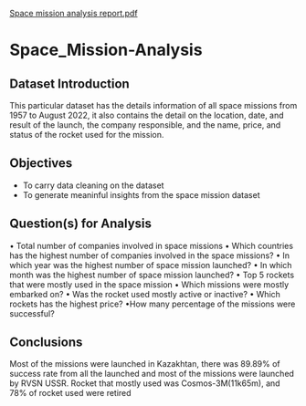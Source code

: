 [Space mission analysis report.pdf](https://github.com/Faty-Suleiman/Space_Mission-Analysis/files/9792755/Space.mission.analysis.report.pdf)
# Space_Mission-Analysis

## Dataset Introduction
 This particular dataset has the details information of all space missions from 1957 to August 2022, it also contains the detail on the location, date, and result of the launch, the company responsible, and the name, price, and status of the rocket used for the mission.

## Objectives
- To carry data cleaning on the dataset
- To generate meaninful insights from the space mission dataset
 
 ## Question(s) for Analysis
•	Total number of companies involved in space missions
•	Which countries has the highest number of companies involved in the space missions?
•	In which year was the highest number of space mission launched?
•	In which month was the highest number of space mission launched?
•	Top 5 rockets that were mostly used in the space mission
•	Which missions were mostly embarked on?
•	Was the rocket used mostly active or inactive?
•	Which rockets has the highest price?
•How many percentage of the missions were successful?

## Conclusions
Most of the missions were launched in Kazakhtan, there was 89.89% of success rate from all the launched and most of the missions were launched by RVSN USSR. Rocket that mostly used was Cosmos-3M(11k65m), and 78% of rocket used were retired
